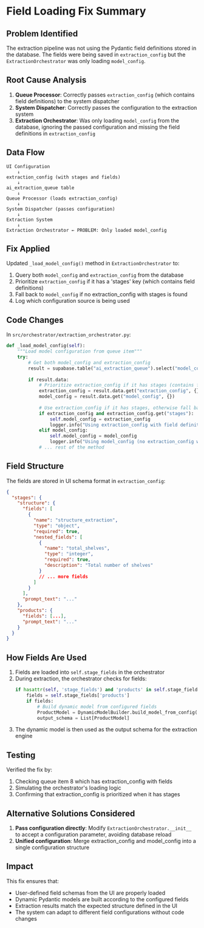 # Field Loading Fix Summary

## Problem Identified

The extraction pipeline was not using the Pydantic field definitions stored in the database. The fields were being saved in `extraction_config` but the `ExtractionOrchestrator` was only loading `model_config`.

## Root Cause Analysis

1. **Queue Processor**: Correctly passes `extraction_config` (which contains field definitions) to the system dispatcher
2. **System Dispatcher**: Correctly passes the configuration to the extraction system
3. **Extraction Orchestrator**: Was only loading `model_config` from the database, ignoring the passed configuration and missing the field definitions in `extraction_config`

## Data Flow

```
UI Configuration
    ↓
extraction_config (with stages and fields)
    ↓
ai_extraction_queue table
    ↓
Queue Processor (loads extraction_config)
    ↓
System Dispatcher (passes configuration)
    ↓
Extraction System
    ↓
Extraction Orchestrator ← PROBLEM: Only loaded model_config
```

## Fix Applied

Updated `_load_model_config()` method in `ExtractionOrchestrator` to:

1. Query both `model_config` and `extraction_config` from the database
2. Prioritize `extraction_config` if it has a 'stages' key (which contains field definitions)
3. Fall back to `model_config` if no extraction_config with stages is found
4. Log which configuration source is being used

## Code Changes

In `src/orchestrator/extraction_orchestrator.py`:

```python
def _load_model_config(self):
    """Load model configuration from queue item"""
    try:
        # Get both model_config and extraction_config
        result = supabase.table("ai_extraction_queue").select("model_config, extraction_config").eq("id", self.queue_item_id).single().execute()
        
        if result.data:
            # Prioritize extraction_config if it has stages (contains field definitions)
            extraction_config = result.data.get("extraction_config", {})
            model_config = result.data.get("model_config", {})
            
            # Use extraction_config if it has stages, otherwise fall back to model_config
            if extraction_config and extraction_config.get("stages"):
                self.model_config = extraction_config
                logger.info("Using extraction_config with field definitions")
            elif model_config:
                self.model_config = model_config
                logger.info("Using model_config (no extraction_config with stages found)")
            # ... rest of the method
```

## Field Structure

The fields are stored in UI schema format in `extraction_config`:

```json
{
  "stages": {
    "structure": {
      "fields": [
        {
          "name": "structure_extraction",
          "type": "object",
          "required": true,
          "nested_fields": [
            {
              "name": "total_shelves",
              "type": "integer",
              "required": true,
              "description": "Total number of shelves"
            }
            // ... more fields
          ]
        }
      ],
      "prompt_text": "..."
    },
    "products": {
      "fields": [...],
      "prompt_text": "..."
    }
  }
}
```

## How Fields Are Used

1. Fields are loaded into `self.stage_fields` in the orchestrator
2. During extraction, the orchestrator checks for fields:
   ```python
   if hasattr(self, 'stage_fields') and 'products' in self.stage_fields:
       fields = self.stage_fields['products']
       if fields:
           # Build dynamic model from configured fields
           ProductModel = DynamicModelBuilder.build_model_from_config('product', {'fields': fields})
           output_schema = List[ProductModel]
   ```
3. The dynamic model is then used as the output schema for the extraction engine

## Testing

Verified the fix by:
1. Checking queue item 8 which has extraction_config with fields
2. Simulating the orchestrator's loading logic
3. Confirming that extraction_config is prioritized when it has stages

## Alternative Solutions Considered

1. **Pass configuration directly**: Modify `ExtractionOrchestrator.__init__` to accept a configuration parameter, avoiding database reload
2. **Unified configuration**: Merge extraction_config and model_config into a single configuration structure

## Impact

This fix ensures that:
- User-defined field schemas from the UI are properly loaded
- Dynamic Pydantic models are built according to the configured fields
- Extraction results match the expected structure defined in the UI
- The system can adapt to different field configurations without code changes